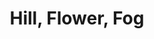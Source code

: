 ---
artist: 'Emily A. Sprague'
title: 'Hill, Flower, Fog'
apple_link: ""
link: 'https://www.dropbox.com/s/01ww6clowu6cqh2/Sprague.zip?dl=1'
content: ""
new_image: ../assets/FFWD/sprague.jpg
published_date: '2020-07-26T01:41:32.000Z'
---